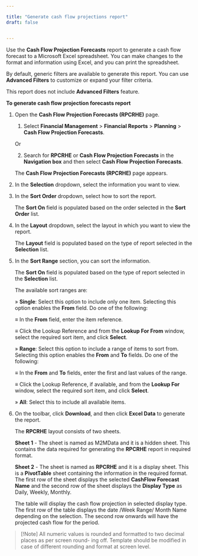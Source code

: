```yaml
---

title: "Generate cash flow projections report"
draft: false


---
```


Use the **Cash Flow Projection Forecasts** report to generate a cash flow forecast to a Microsoft Excel spreadsheet. You can make changes to the format and information using Excel, and you can print the spreadsheet.

By default, generic filters are available to generate this report. You can use **Advanced Filters** to customize or expand your filter criteria.

This report does not include **Advanced Filters** feature.

**To generate cash flow projection forecasts report**

1.  Open the **Cash Flow Projection Forecasts (RPCRHE)** page.
    
    1.  Select **Financial Management** \> **Financial Reports** \> **Planning** \> **Cash Flow Projection Forecasts**.

    Or

    2.  Search for **RPCRHE** or **Cash Flow Projection Forecasts** in the **Navigation box** and then select **Cash Flow Projection Forecasts**.

       The **Cash Flow Projection Forecasts (RPCRHE)** page appears.

2.  In the **Selection** dropdown, select the information you want to view.

3.  In the **Sort Order** dropdown, select how to sort the report.

    The **Sort On** field is populated based on the order selected in the **Sort Order** list.

4.  In the **Layout** dropdown, select the layout in which you want to view the report.

    The **Layout** field is populated based on the type of report selected in the **Selection** list.

5.  In the **Sort Range** section, you can sort the information.

    The **Sort On** field is populated based on the type of report selected in the **Selection** list.

    The available sort ranges are:

    » **Single**: Select this option to include only one item. Selecting this option enables the **From** field. Do one of the following:

    ≡ In the **From** field, enter the item reference.

    ≡ Click the Lookup Reference and from the **Lookup For From** window, select the required sort item, and click **Select**.

    » **Range**: Select this option to include a range of items to sort from. Selecting this option enables the **From** and **To** fields. Do one of the following:

    ≡ In the **From** and **To** fields, enter the first and last values of the range.

    ≡ Click the Lookup Reference, if available, and from the **Lookup For** window, select the required sort item, and click **Select**.

    » **All**: Select this to include all available items.

6.  On the toolbar, click **Download**, and then click **Excel Data** to generate the report.

    The **RPCRHE** layout consists of two sheets.

    **Sheet 1** - The sheet is named as M2MData and it is a hidden sheet. This contains the data required for generating the **RPCRHE** report in required format.

    **Sheet 2** - The sheet is named as **RPCRHE** and it is a display sheet. This is a **PivotTable** sheet containing the information in the required format. The first row of the sheet displays the selected **CashFlow Forecast Name** and the second row of the sheet displays the **Display Type** as Daily, Weekly, Monthly.

    The table will display the cash flow projection in selected display type. The first row of the table displays the date /Week Range/ Month Name depending on the selection. The second row onwards will have the projected cash flow for the period.

> [!Note] All numeric values is rounded and formatted to two decimal places as per screen round- ing off. Template should be modified in case of different rounding and format at screen level.